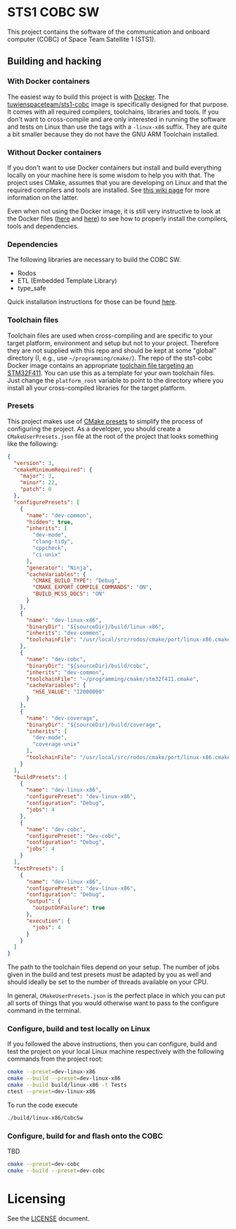 # STS1 COBC SW

This project contains the software of the communication and onboard computer (COBC) of
Space Team Satellite 1 (STS1).


## Building and hacking

### With Docker containers

The easiest way to build this project is with [Docker](https://www.docker.com/). The
[tuwienspaceteam/sts1-cobc](https://hub.docker.com/r/tuwienspaceteam/sts1-cobc) image is
specifically designed for that purpose. It comes with all required compilers, toolchains,
libraries and tools. If you don't want to cross-compile and are only interested in running
the software and tests on Linux than use the tags with a `-linux-x86` suffix. They are
quite a bit smaller because they do not have the GNU ARM Toolchain installed.

<!-- TODO: More details on how to use the Docker container. -->


### Without Docker containers

If you don't want to use Docker containers but install and build everything locally on
your machine here is some wisdom to help you with that. The project uses CMake, assumes
that you are developing on Linux and that the required compilers and tools are installed.
See [this wiki
page](https://wiki.tust.at/books/sts1/page/setup-compilers-and-tools#bkmrk-gnu-arm-embedded-too)
for more information on the latter.

Even when not using the Docker image, it is still very instructive to look at the Docker
files
([here](https://github.com/SpaceTeam/STS1_COBC_Docker/blob/master/linux-x86/Dockerfile)
and [here](https://github.com/SpaceTeam/STS1_COBC_Docker/blob/master/full/Dockerfile)) to
see how to properly install the compilers, tools and dependencies.


### Dependencies

The following libraries are necessary to build the COBC SW.

- Rodos
- ETL (Embedded Template Library)
- type_safe

Quick installation instructions for those can be found
[here](https://wiki.tust.at/books/sts1/page/setup-libraries).


### Toolchain files

Toolchain files are used when cross-compiling and are specific to your target platform,
environment and setup but not to your project. Therefore they are not supplied with this
repo and should be kept at some "global" directory (I, e.g., use `~/programming/cmake/`).
The repo of the sts1-cobc Docker image contains an appropriate [toolchain file targeting
an
STM32F411](https://github.com/SpaceTeam/STS1_COBC_Docker/blob/master/full/stm32f411.cmake).
You can use this as a template for your own toolchain files. Just change the
`platform_root` variable to point to the directory where you install all your
cross-compiled libraries for the target platform.


### Presets

This project makes use of [CMake
presets](https://cmake.org/cmake/help/latest/manual/cmake-presets.7.html) to simplify the
process of configuring the project. As a developer, you should create a
`CMakeUserPresets.json` file at the root of the project that looks something like the
following:

```json
{
  "version": 3,
  "cmakeMinimumRequired": {
    "major": 3,
    "minor": 22,
    "patch": 0
  },
  "configurePresets": [
    {
      "name": "dev-common",
      "hidden": true,
      "inherits": [
        "dev-mode",
        "clang-tidy",
        "cppcheck",
        "ci-unix"
      ],
      "generator": "Ninja",
      "cacheVariables": {
        "CMAKE_BUILD_TYPE": "Debug",
        "CMAKE_EXPORT_COMPILE_COMMANDS": "ON",
        "BUILD_MCSS_DOCS": "ON"
      }
    },
    {
      "name": "dev-linux-x86",
      "binaryDir": "${sourceDir}/build/linux-x86",
      "inherits": "dev-common",
      "toolchainFile": "/usr/local/src/rodos/cmake/port/linux-x86.cmake"
    },
    {
      "name": "dev-cobc",
      "binaryDir": "${sourceDir}/build/cobc",
      "inherits": "dev-common",
      "toolchainFile": "~/programming/cmake/stm32f411.cmake",
      "cacheVariables": {
        "HSE_VALUE": "12000000"
      }
    },
    {
      "name": "dev-coverage",
      "binaryDir": "${sourceDir}/build/coverage",
      "inherits": [
        "dev-mode",
        "coverage-unix"
      ],
      "toolchainFile": "/usr/local/src/rodos/cmake/port/linux-x86.cmake"
    }
  ],
  "buildPresets": [
    {
      "name": "dev-linux-x86",
      "configurePreset": "dev-linux-x86",
      "configuration": "Debug",
      "jobs": 4
    },
    {
      "name": "dev-cobc",
      "configurePreset": "dev-cobc",
      "configuration": "Debug",
      "jobs": 4
    }
  ],
  "testPresets": [
    {
      "name": "dev-linux-x86",
      "configurePreset": "dev-linux-x86",
      "configuration": "Debug",
      "output": {
        "outputOnFailure": true
      },
      "execution": {
        "jobs": 4
      }
    }
  ]
}
```

The path to the toolchain files depend on your setup. The number of jobs given in the
build and test presets must be adapted by you as well and should ideally be set to the
number of threads available on your CPU.

In general, `CMakeUserPresets.json` is the perfect place in which you can put all sorts of
things that you would otherwise want to pass to the configure command in the terminal.


### Configure, build and test locally on Linux

If you followed the above instructions, then you can configure, build and test the project
on your local Linux machine respectively with the following commands from the project
root:

```sh
cmake --preset=dev-linux-x86
cmake --build --preset=dev-linux-x86
cmake --build build/linux-x86 -t Tests
ctest --preset=dev-linux-x86
```

To run the code execute

```sh
./build/linux-x86/CobcSw
```


### Configure, build for and flash onto the COBC

TBD

```sh
cmake --preset=dev-cobc
cmake --build --preset=dev-cobc
```


# Licensing

See the [LICENSE](LICENSE) document.
